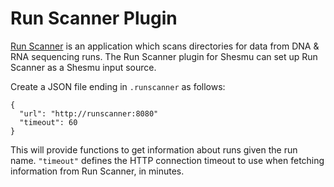 # Run Scanner Plugin
[Run Scanner](https://github.com/oicr-gsi/runscanner) is an application which scans
directories for data from DNA & RNA sequencing runs.
The Run Scanner plugin for Shesmu can set up Run Scanner as a Shesmu input source.

Create a JSON file ending in `.runscanner` as follows:

    {
      "url": "http://runscanner:8080"
      "timeout": 60
    }

This will provide functions to get information about runs given the run name.
`"timeout"` defines the HTTP connection timeout to use when fetching information from Run Scanner, in minutes.
